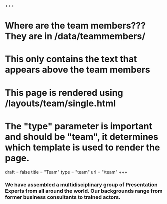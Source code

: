 +++
# Where are the team members??? They are in /data/teammembers/
# This only contains the text that appears above the team members
# This page is rendered using /layouts/team/single.html
# The "type" parameter is important and should be "team", it determines which template is used to render the page.
draft	= false
title	= "Team"
type	= "team"
url		= "/team"
+++

### We have assembled a multidisciplinary group of Presentation Experts from all around the world. Our backgrounds range from former business consultants to trained actors.
